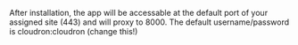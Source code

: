 After installation, the app will be accessable at the default port of your assigned site (443) and will proxy to 8000.
The default username/password is cloudron:cloudron (change this!)
